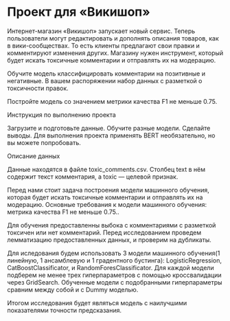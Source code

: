 # Проект для «Викишоп»
Интернет-магазин «Викишоп» запускает новый сервис. Теперь пользователи могут редактировать и дополнять описания товаров, как в вики-сообществах. То есть клиенты предлагают свои правки и комментируют изменения других. Магазину нужен инструмент, который будет искать токсичные комментарии и отправлять их на модерацию.

Обучите модель классифицировать комментарии на позитивные и негативные. В вашем распоряжении набор данных с разметкой о токсичности правок.

Постройте модель со значением метрики качества F1 не меньше 0.75.

Инструкция по выполнению проекта

Загрузите и подготовьте данные.
Обучите разные модели.
Сделайте выводы.
Для выполнения проекта применять BERT необязательно, но вы можете попробовать.

Описание данных

Данные находятся в файле toxic_comments.csv. Столбец text в нём содержит текст комментария, а toxic — целевой признак.

Перед нами стоит задача построения модели машинного обучения, которая будет искать токсичные комментарии и отправлять их на модерацию. Основные требования к модели машинного обучения: метрика качества F1 не меньше 0.75..

Для обучения предоставленны выбока с комментариями с разметкой токсичен или нет комментарий. Перед исследованием проведем лемматизацию предоставленных данных, и проверим на дубликаты.

Для иследования будем использовать 3 модели машинного обучения(1 линейную, 1 ансамблевую и 1 градентного бустинга): LogisticRegression, CatBoostClassificator, и RandomForesClassificator. Для каждой модели подберем не менее трех гиперпараметров с помощью кроссвалидации через GridSearch. Обученные модели с подобранными гиперпараметры сравним между собой и с Dummy моделью.

Итогом исследования будет являться модель с наилучшими показателями точности предсказания.
